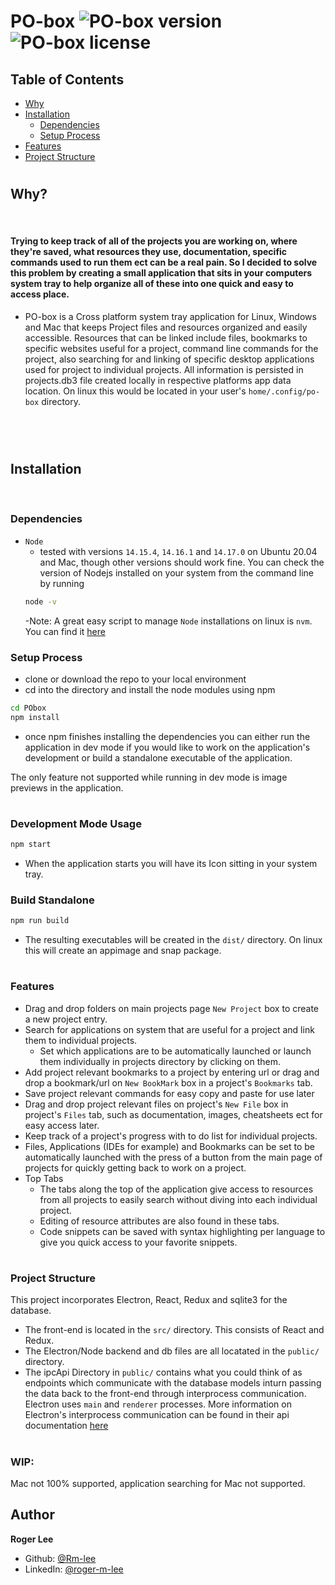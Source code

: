 # PO-box ![PO-box version](https://img.shields.io/badge/version-v0.03-yellow.svg) ![PO-box license](https://img.shields.io/badge/license-MIT-yellow.svg)

## Table of Contents

- [Why](#why)
- [Installation](#installion)
  - [Dependencies](#dependencies)
  - [Setup Process](#setup-process)
- [Features](#features)
- [Project Structure](#project-structure)

#

## Why?

<br>

#### Trying to keep track of all of the projects you are working on, where they're saved, what resources they use, documentation, specific commands used to run them ect can be a real pain. So I decided to solve this problem by creating a small application that sits in your computers system tray to help organize all of these into one quick and easy to access place.

- PO-box is a Cross platform system tray application for Linux, Windows and Mac that keeps Project files and resources organized and easily accessible. Resources that can be linked include files, bookmarks to specific websites useful for a project, command line commands for the project, also searching for and linking of specific desktop applications used for project to individual projects. All information is persisted in projects.db3 file created locally in respective platforms app data location. On linux this would be located in your user's `home/.config/po-box` directory.

<br>

<br>

#

## Installation

<br>

### Dependencies

- `Node`
  - tested with versions `14.15.4`, `14.16.1` and `14.17.0` on Ubuntu 20.04 and Mac, though other versions should work fine. You can check the version of Nodejs installed on your system from the command line by running
  ```sh
  node -v
  ```
  -Note: A great easy script to manage `Node` installations on linux is `nvm`. You can find it [here](https://github.com/nvm-sh/nvm)

### Setup Process

- clone or download the repo to your local environment
- cd into the directory and install the node modules using npm

```sh
cd PObox
npm install
```

- once npm finishes installing the dependencies you can either run the application in dev mode if you would like to work on the application's development or build a standalone executable of the application.

The only feature not supported while running in dev mode is image previews in the application.

#

### Development Mode Usage

```sh
npm start
```

- When the application starts you will have its Icon sitting in your system tray.

### Build Standalone

```sh
npm run build
```

- The resulting executables will be created in the `dist/` directory.
  On linux this will create an appimage and snap package.

#

### Features

- Drag and drop folders on main projects page `New Project` box to create a new project entry.
- Search for applications on system that are useful for a project and link them to individual projects.
  - Set which applications are to be automatically launched or launch them individually in projects directory by clicking on them.
- Add project relevant bookmarks to a project by entering url or drag and drop a bookmark/url on `New BookMark` box in a project's `Bookmarks` tab.
- Save project relevant commands for easy copy and paste for use later
- Drag and drop project relevant files on project's `New File` box in project's `Files` tab, such as documentation, images, cheatsheets ect for easy access later.
- Keep track of a project's progress with to do list for individual projects.
- Files, Applications (IDEs for example) and Bookmarks can be set to be automatically launched with the press of a button from the main page of projects for quickly getting back to work on a project.
- Top Tabs
  - The tabs along the top of the application give access to resources from all projects to easily search without diving into each individual project.
  - Editing of resource attributes are also found in these tabs.
  - Code snippets can be saved with syntax highlighting per language to give you quick access to your favorite snippets.

#

### Project Structure

This project incorporates Electron, React, Redux and sqlite3 for the database.

- The front-end is located in the `src/` directory. This consists of React and Redux.
- The Electron/Node backend and db files are all locatated in the `public/` directory.
- The ipcApi Directory in `public/` contains what you could think of as endpoints which communicate with the database models inturn passing the data back to the front-end through interprocess communication. Electron uses `main` and `renderer` processes. More information on Electron's interprocess communication can be found in their api documentation [here](https://www.electronjs.org/docs/api)

#

### WIP:

Mac not 100% supported, application searching for Mac not supported.

## Author

**Roger Lee**

- Github: [@Rm-lee](https://github.com/Rm-lee)
- LinkedIn: [@roger-m-lee](https://linkedin.com/in/roger-m-lee)
